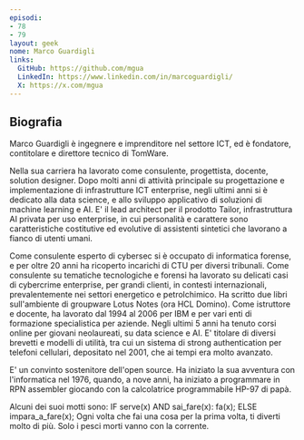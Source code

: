 ```yaml
---
episodi:
- 78
- 79
layout: geek
nome: Marco Guardigli
links:
  GitHub: https://github.com/mgua
  LinkedIn: https://www.linkedin.com/in/marcoguardigli/
  X: https://x.com/mgua
---
```

## Biografia

Marco Guardigli è ingegnere e imprenditore nel settore ICT, ed è fondatore, contitolare e direttore tecnico di TomWare.

Nella sua carriera ha lavorato come consulente, progettista, docente, solution designer.
Dopo molti anni di attività principale su progettazione e implementazione di infrastrutture ICT enterprise, negli ultimi anni si è dedicato alla data science, e allo sviluppo applicativo di soluzioni di machine learning e AI. E' il lead architect per il prodotto Tailor, infrastruttura AI privata per uso enterprise, in cui personalità e carattere sono caratteristiche costitutive ed evolutive di assistenti sintetici che lavorano a fianco di utenti umani.

Come consulente esperto di cybersec si è occupato di informatica forense, e per oltre 20 anni ha ricoperto incarichi di CTU per diversi tribunali. 
Come consulente su tematiche tecnologiche e forensi ha lavorato su delicati casi di cybercrime enterprise, per grandi clienti, in contesti internazionali, prevalentemente nei settori energetico e petrolchimico.
Ha scritto due libri sull'ambiente di groupware Lotus Notes (ora HCL Domino).
Come istruttore e docente, ha lavorato dal 1994 al 2006 per IBM e per vari enti di formazione specialistica per aziende. Negli ultimi 5 anni ha tenuto corsi online per giovani neolaureati, su data science e AI.
E' titolare di diversi brevetti e modelli di utilità, tra cui un sistema di strong authentication per telefoni cellulari, depositato nel 2001, che ai tempi era molto avanzato.

E' un convinto sostenitore dell'open source.
Ha iniziato la sua avventura con l'informatica nel 1976, quando, a nove anni, ha iniziato a programmare in RPN assembler giocando con la calcolatrice programmabile HP-97 di papà.

Alcuni dei suoi motti sono:
  IF serve(x) AND sai_fare(x): fa(x); ELSE impara_a_fare(x);
  Ogni volta che fai una cosa per la prima volta, ti diverti molto di più.
  Solo i pesci morti vanno con la corrente.

